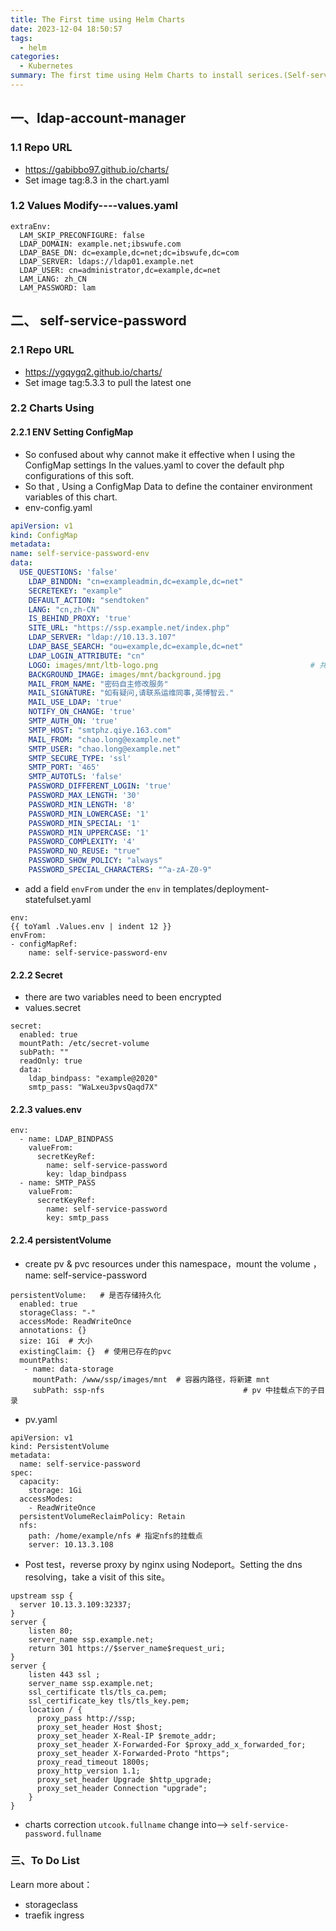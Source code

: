 ```yaml
---
title: The First time using Helm Charts
date: 2023-12-04 18:50:57
tags:
  - helm
categories:
  - Kubernetes
summary: The first time using Helm Charts to install serices.(Self-service-password,ldap-account-management)
---
```

## 一、ldap-account-manager
### 1.1 Repo URL
- https://gabibbo97.github.io/charts/
- Set image tag:8.3 in the chart.yaml
### 1.2 Values Modify----values.yaml

```
extraEnv:
  LAM_SKIP_PRECONFIGURE: false
  LDAP_DOMAIN: example.net;ibswufe.com
  LDAP_BASE_DN: dc=example,dc=net;dc=ibswufe,dc=com
  LDAP_SERVER: ldaps://ldap01.example.net
  LDAP_USER: cn=administrator,dc=example,dc=net
  LAM_LANG: zh_CN
  LAM_PASSWORD: lam
```

## 二、 self-service-password
### 2.1 Repo URL
- https://ygqygq2.github.io/charts/
- Set image tag:5.3.3 to pull the latest one
### 2.2 Charts Using
#### 2.2.1 ENV Setting ConfigMap
- So confused about why cannot make it effective when I  using  the ConfigMap settings In the values.yaml to  cover the default php configurations of this soft.
- So that , Using a ConfigMap Data to  define the container environment variables of this chart.
- env-config.yaml

```yaml
apiVersion: v1
kind: ConfigMap
metadata:
name: self-service-password-env
data:
  USE_QUESTIONS: 'false'
	LDAP_BINDDN: "cn=exampleadmin,dc=example,dc=net"
	SECRETEKEY: "example"
	DEFAULT_ACTION: "sendtoken"
	LANG: "cn,zh-CN"
	IS_BEHIND_PROXY: 'true'
	SITE_URL: "https://ssp.example.net/index.php"
	LDAP_SERVER: "ldap://10.13.3.107"
	LDAP_BASE_SEARCH: "ou=example,dc=example,dc=net"
	LDAP_LOGIN_ATTRIBUTE: "cn"
	LOGO: images/mnt/ltb-logo.png                                  # 共享存储，挂载在容器中的/www/ssp/images/mnt
	BACKGROUND_IMAGE: images/mnt/background.jpg
	MAIL_FROM_NAME: "密码自主修改服务"
	MAIL_SIGNATURE: "如有疑问,请联系运维同事,英博智云."
	MAIL_USE_LDAP: 'true'
	NOTIFY_ON_CHANGE: 'true'
	SMTP_AUTH_ON: 'true'
	SMTP_HOST: "smtphz.qiye.163.com"
	MAIL_FROM: "chao.long@example.net"
	SMTP_USER: "chao.long@example.net"
	SMTP_SECURE_TYPE: 'ssl'
	SMTP_PORT: '465'
	SMTP_AUTOTLS: 'false'
	PASSWORD_DIFFERENT_LOGIN: 'true'
	PASSWORD_MAX_LENGTH: '30'
	PASSWORD_MIN_LENGTH: '8'
	PASSWORD_MIN_LOWERCASE: '1'
	PASSWORD_MIN_SPECIAL: '1'
	PASSWORD_MIN_UPPERCASE: '1'
	PASSWORD_COMPLEXITY: '4'
	PASSWORD_NO_REUSE: "true"
	PASSWORD_SHOW_POLICY: "always"
	PASSWORD_SPECIAL_CHARACTERS: "^a-zA-Z0-9"
```

- add a field `envFrom`  under the `env` in templates/deployment-statefulset.yaml

```
env:
{{ toYaml .Values.env | indent 12 }}
envFrom:
- configMapRef:
    name: self-service-password-env
```
#### 2.2.2 Secret
- there are two variables need to been encrypted
- values.secret

```
secret:
  enabled: true
  mountPath: /etc/secret-volume
  subPath: ""
  readOnly: true
  data:
    ldap_bindpass: "example@2020"
    smtp_pass: "WaLxeu3pvsQaqd7X"
```
#### 2.2.3 values.env

```
env:
  - name: LDAP_BINDPASS
    valueFrom:
      secretKeyRef:
        name: self-service-password
        key: ldap_bindpass
  - name: SMTP_PASS
    valueFrom:
      secretKeyRef:
        name: self-service-password
        key: smtp_pass
```

#### 2.2.4 persistentVolume 
- create  pv & pvc resources under this namespace，mount the volume ，name: self-service-password

```
persistentVolume:   # 是否存储持久化
  enabled: true
  storageClass: "-"
  accessMode: ReadWriteOnce
  annotations: {}
  size: 1Gi  # 大小
  existingClaim: {}  # 使用已存在的pvc
  mountPaths:
   - name: data-storage
     mountPath: /www/ssp/images/mnt  # 容器内路径，将新建 mnt
     subPath: ssp-nfs                               # pv 中挂载点下的子目录
```

- pv.yaml

```
apiVersion: v1
kind: PersistentVolume
metadata:
  name: self-service-password
spec:
  capacity:
    storage: 1Gi
  accessModes:
    - ReadWriteOnce
  persistentVolumeReclaimPolicy: Retain
  nfs:
    path: /home/example/nfs # 指定nfs的挂载点
    server: 10.13.3.108
```

- Post  test，reverse proxy by nginx using Nodeport。Setting the dns resolving，take a visit of this site。

```
upstream ssp {
  server 10.13.3.109:32337;
}
server {
    listen 80;
    server_name ssp.example.net;
    return 301 https://$server_name$request_uri;
}
server {
    listen 443 ssl ;
    server_name ssp.example.net;
    ssl_certificate tls/tls_ca.pem; 
    ssl_certificate_key tls/tls_key.pem;
    location / {
      proxy_pass http://ssp;
      proxy_set_header Host $host;
      proxy_set_header X-Real-IP $remote_addr;
      proxy_set_header X-Forwarded-For $proxy_add_x_forwarded_for;
      proxy_set_header X-Forwarded-Proto "https";
      proxy_read_timeout 1800s;
      proxy_http_version 1.1;
      proxy_set_header Upgrade $http_upgrade;
      proxy_set_header Connection "upgrade";
    }
}
```

- charts correction
`utcook.fullname`   change into--> `self-service-password.fullname`

### 三、To Do List
Learn more about：
- storageclass
- traefik ingress